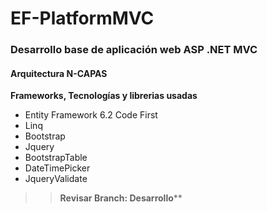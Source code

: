 # EF-PlatformMVC

<h3><b>Desarrollo base de aplicación web ASP .NET MVC</b></h3>
<h4>Arquitectura N-CAPAS</h4>
<b>Frameworks, Tecnologías y librerias usadas</b>

* Entity Framework 6.2 Code First
* Linq
* Bootstrap
* Jquery
* BootstrapTable
* DateTimePicker
* JqueryValidate
>>
>> ************Revisar Branch: Desarrollo**************
>>

